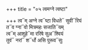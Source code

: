 +++
title = "०५ त्वमग्ने त्वष्टा"

+++
त्व᳓म् अग्ने त्व᳓ष्टा विधते᳓ सुवी᳓रियं  
त᳓व ग्ना᳓वो मित्रमहः सजाति᳓यम्  
त्व᳓म् आशुहे᳓मा ररिषे सुअ᳓श्वियं  
तुवं᳓ नरां᳓ श᳓र्धो असि पुरूव᳓सुः